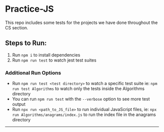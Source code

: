 # Practice-JS

This repo includes some tests for the projects we have done throughout the CS section.

## Steps to Run:

1. Run `npm i` to install dependencies
2. Run `npm run test` to watch jest test suites

### Additional Run Options

- Run `npm run test <test directory>` to watch a specific test suite ie: `npm run test Algorithms` to watch only the tests inside the Algorithms directory
- You can run `npm run test` with the `--verbose` option to see more test output
- Run `npx run <path_to_JS_file>` to run individual JavaScript files, ie: `npx run Algorithms/anagrams/index.js` to run the index file in the anagrams directory

---
